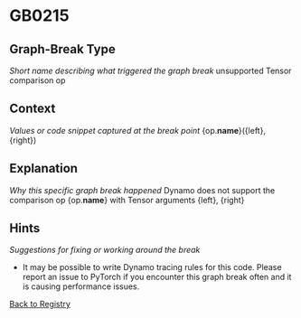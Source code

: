 # GB0215

## Graph-Break Type
*Short name describing what triggered the graph break*
unsupported Tensor comparison op

## Context
*Values or code snippet captured at the break point*
{op.__name__}({left}, {right})

## Explanation
*Why this specific graph break happened*
Dynamo does not support the comparison op {op.__name__} with Tensor arguments {left}, {right}

## Hints
*Suggestions for fixing or working around the break*
- It may be possible to write Dynamo tracing rules for this code. Please report an issue to PyTorch if you encounter this graph break often and it is causing performance issues.



[Back to Registry](../index.md)
